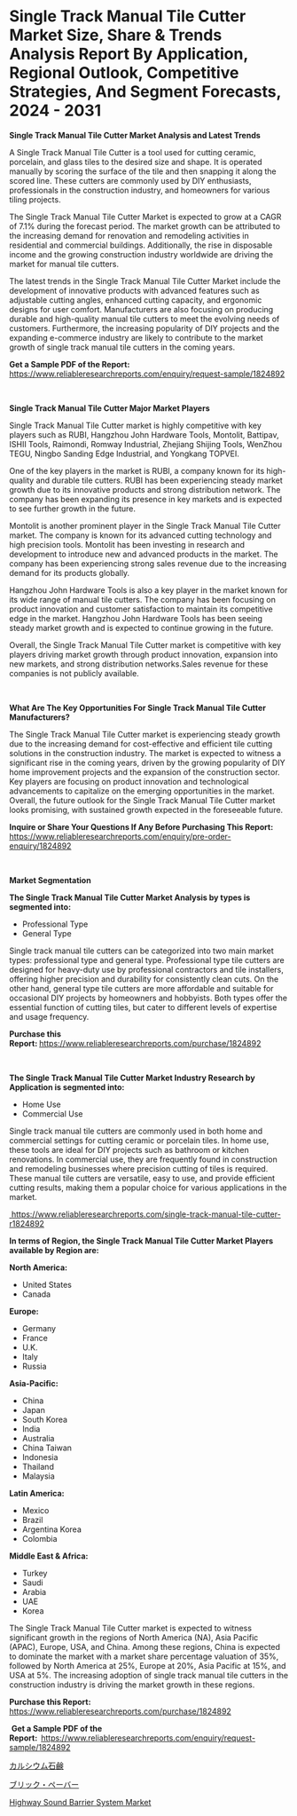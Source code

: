 <p><h1>Single Track Manual Tile Cutter Market Size, Share & Trends Analysis Report By Application, Regional Outlook, Competitive Strategies, And Segment Forecasts, 2024 - 2031</h1></p><p><strong>Single Track Manual Tile Cutter Market Analysis and Latest Trends</strong></p>
<p><p>A Single Track Manual Tile Cutter is a tool used for cutting ceramic, porcelain, and glass tiles to the desired size and shape. It is operated manually by scoring the surface of the tile and then snapping it along the scored line. These cutters are commonly used by DIY enthusiasts, professionals in the construction industry, and homeowners for various tiling projects.</p><p>The Single Track Manual Tile Cutter Market is expected to grow at a CAGR of 7.1% during the forecast period. The market growth can be attributed to the increasing demand for renovation and remodeling activities in residential and commercial buildings. Additionally, the rise in disposable income and the growing construction industry worldwide are driving the market for manual tile cutters. </p><p>The latest trends in the Single Track Manual Tile Cutter Market include the development of innovative products with advanced features such as adjustable cutting angles, enhanced cutting capacity, and ergonomic designs for user comfort. Manufacturers are also focusing on producing durable and high-quality manual tile cutters to meet the evolving needs of customers. Furthermore, the increasing popularity of DIY projects and the expanding e-commerce industry are likely to contribute to the market growth of single track manual tile cutters in the coming years.</p></p>
<p><strong>Get a Sample PDF of the Report:&nbsp;</strong> <a href="https://www.reliableresearchreports.com/enquiry/request-sample/1824892">https://www.reliableresearchreports.com/enquiry/request-sample/1824892</a></p>
<p>&nbsp;</p>
<p><strong>Single Track Manual Tile Cutter Major Market Players</strong></p>
<p><p>Single Track Manual Tile Cutter market is highly competitive with key players such as RUBI, Hangzhou John Hardware Tools, Montolit, Battipav, ISHII Tools, Raimondi, Romway Industrial, Zhejiang Shijing Tools, WenZhou TEGU, Ningbo Sanding Edge Industrial, and Yongkang TOPVEI.</p><p>One of the key players in the market is RUBI, a company known for its high-quality and durable tile cutters. RUBI has been experiencing steady market growth due to its innovative products and strong distribution network. The company has been expanding its presence in key markets and is expected to see further growth in the future.</p><p>Montolit is another prominent player in the Single Track Manual Tile Cutter market. The company is known for its advanced cutting technology and high precision tools. Montolit has been investing in research and development to introduce new and advanced products in the market. The company has been experiencing strong sales revenue due to the increasing demand for its products globally.</p><p>Hangzhou John Hardware Tools is also a key player in the market known for its wide range of manual tile cutters. The company has been focusing on product innovation and customer satisfaction to maintain its competitive edge in the market. Hangzhou John Hardware Tools has been seeing steady market growth and is expected to continue growing in the future.</p><p>Overall, the Single Track Manual Tile Cutter market is competitive with key players driving market growth through product innovation, expansion into new markets, and strong distribution networks.Sales revenue for these companies is not publicly available.</p></p>
<p>&nbsp;</p>
<p><strong>What Are The Key Opportunities For Single Track Manual Tile Cutter Manufacturers?</strong></p>
<p><p>The Single Track Manual Tile Cutter market is experiencing steady growth due to the increasing demand for cost-effective and efficient tile cutting solutions in the construction industry. The market is expected to witness a significant rise in the coming years, driven by the growing popularity of DIY home improvement projects and the expansion of the construction sector. Key players are focusing on product innovation and technological advancements to capitalize on the emerging opportunities in the market. Overall, the future outlook for the Single Track Manual Tile Cutter market looks promising, with sustained growth expected in the foreseeable future.</p></p>
<p><strong>Inquire or Share Your Questions If Any Before Purchasing This Report:</strong> <a href="https://www.reliableresearchreports.com/enquiry/pre-order-enquiry/1824892">https://www.reliableresearchreports.com/enquiry/pre-order-enquiry/1824892</a></p>
<p>&nbsp;</p>
<p><strong>Market Segmentation</strong></p>
<p><strong>The Single Track Manual Tile Cutter Market Analysis by types is segmented into:</strong></p>
<p><ul><li>Professional Type</li><li>General Type</li></ul></p>
<p><p>Single track manual tile cutters can be categorized into two main market types: professional type and general type. Professional type tile cutters are designed for heavy-duty use by professional contractors and tile installers, offering higher precision and durability for consistently clean cuts. On the other hand, general type tile cutters are more affordable and suitable for occasional DIY projects by homeowners and hobbyists. Both types offer the essential function of cutting tiles, but cater to different levels of expertise and usage frequency.</p></p>
<p><strong>Purchase this Report:&nbsp;</strong><a href="https://www.reliableresearchreports.com/purchase/1824892">https://www.reliableresearchreports.com/purchase/1824892</a></p>
<p>&nbsp;</p>
<p><strong>The Single Track Manual Tile Cutter Market Industry Research by Application is segmented into:</strong></p>
<p><ul><li>Home Use</li><li>Commercial Use</li></ul></p>
<p><p>Single track manual tile cutters are commonly used in both home and commercial settings for cutting ceramic or porcelain tiles. In home use, these tools are ideal for DIY projects such as bathroom or kitchen renovations. In commercial use, they are frequently found in construction and remodeling businesses where precision cutting of tiles is required. These manual tile cutters are versatile, easy to use, and provide efficient cutting results, making them a popular choice for various applications in the market.</p></p>
<p><a href="https://www.reliableresearchreports.com/single-track-manual-tile-cutter-r1824892">&nbsp;https://www.reliableresearchreports.com/single-track-manual-tile-cutter-r1824892</a></p>
<p><strong>In terms of Region, the Single Track Manual Tile Cutter Market Players available by Region are:</strong></p>
<p>
    <p> <strong> North America: </strong>
        <ul>
            <li>United States</li>
            <li>Canada</li>
        </ul>
        </p> 
    <p> <strong> Europe: </strong>
        <ul>
            <li>Germany</li>
            <li>France</li>
            <li>U.K.</li>
            <li>Italy</li>
            <li>Russia</li>
        </ul>
        </p> 
    <p> <strong> Asia-Pacific: </strong>
        <ul>
            <li>China</li>
            <li>Japan</li>
            <li>South Korea</li>
            <li>India</li>
            <li>Australia</li>
            <li>China Taiwan</li>
            <li>Indonesia</li>
            <li>Thailand</li>
            <li>Malaysia</li>
        </ul>
        </p> 
    <p> <strong> Latin America: </strong>
        <ul>
            <li>Mexico</li>
            <li>Brazil</li>
            <li>Argentina Korea</li>
            <li>Colombia</li>
        </ul>
        </p> 
    <p> <strong> Middle East & Africa: </strong>
        <ul>
            <li>Turkey</li>
            <li>Saudi</li>
            <li>Arabia</li>
            <li>UAE</li>
            <li>Korea</li>
        </ul>
    </p>
    </p>
<p><p>The Single Track Manual Tile Cutter market is expected to witness significant growth in the regions of North America (NA), Asia Pacific (APAC), Europe, USA, and China. Among these regions, China is expected to dominate the market with a market share percentage valuation of 35%, followed by North America at 25%, Europe at 20%, Asia Pacific at 15%, and USA at 5%. The increasing adoption of single track manual tile cutters in the construction industry is driving the market growth in these regions.</p></p>
<p><strong>Purchase this Report: </strong><a href="https://www.reliableresearchreports.com/purchase/1824892">https://www.reliableresearchreports.com/purchase/1824892</a></p>
<p>&nbsp;<strong>Get a Sample PDF of the Report:&nbsp;&nbsp;</strong><a href="https://www.reliableresearchreports.com/enquiry/request-sample/1824892">https://www.reliableresearchreports.com/enquiry/request-sample/1824892</a></p>
<p><strong></strong></p>
<p><p><a href="https://github.com/tanyaali3/Market-Research-Report-List-1/blob/main/656858041482.md">カルシウム石鹸</a></p><p><a href="https://github.com/reliezer65/Market-Research-Report-List-1/blob/main/145740441481.md">ブリック・ペーバー</a></p><p><a href="https://github.com/okotobwrhuteie/Market-Research-Report-List-2/blob/main/highway-sound-barrier-system-market.md">Highway Sound Barrier System Market</a></p></p>